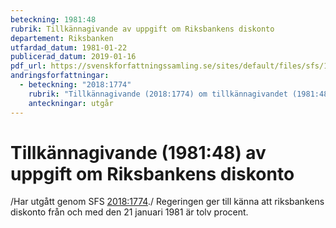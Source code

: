```yaml
---
beteckning: 1981:48
rubrik: Tillkännagivande av uppgift om Riksbankens diskonto
departement: Riksbanken
utfardad_datum: 1981-01-22
publicerad_datum: 2019-01-16
pdf_url: https://svenskforfattningssamling.se/sites/default/files/sfs/1981-01/SFS1981-48.pdf
andringsforfattningar:
  - beteckning: "2018:1774"
    rubrik: "Tillkännagivande (2018:1774) om tillkännagivandet (1981:48) av uppgift om Riksbankens diskonto"
    anteckningar: utgår
---
```


# Tillkännagivande (1981:48) av uppgift om Riksbankens diskonto

/Har utgått genom SFS [2018:1774](https://selex.se/eli/sfs/2018/1774)./ Regeringen ger till känna att riksbankens diskonto från och med den 21 januari 1981 är tolv procent.